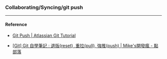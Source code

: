 ### Collaborating/Syncing/git push



----
#### Reference
- [Git Push | Atlassian Git Tutorial](https://www.atlassian.com/git/tutorials/syncing/git-push)
* [[Git] Git 自學筆記 : 退版(reset) ,重拉(pull), 強推(push) | Mike's開發瘋 - 點部落](https://dotblogs.com.tw/michaelfang/2016/09/07/git-reset-log-reflog)
